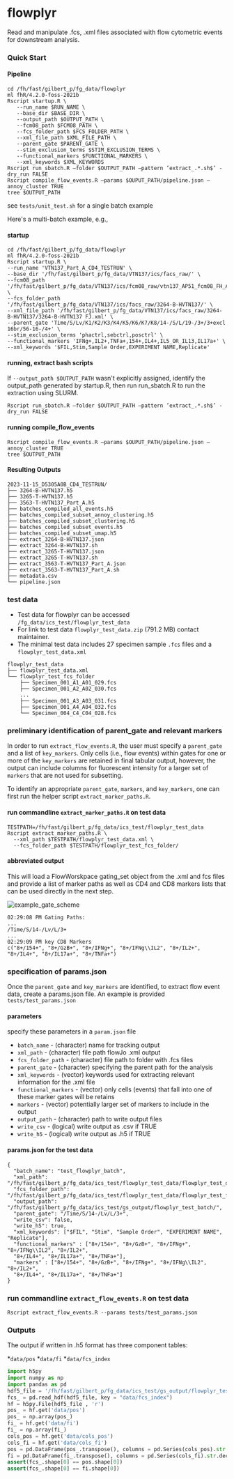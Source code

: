# flowplyr

Read and manipulate .fcs, .xml files associated with flow cytometric events 
for downstream analysis. 


### Quick Start

#### Pipeline

```
cd /fh/fast/gilbert_p/fg_data/flowplyr
ml fhR/4.2.0-foss-2021b
Rscript startup.R \
   --run_name $RUN_NAME \
   --base_dir $BASE_DIR \
   --output_path $OUTPUT_PATH \
   --fcm08_path $FCM08_PATH \ 
   --fcs_folder_path $FCS_FOLDER_PATH \
   --xml_file_path $XML_FILE_PATH \
   --parent_gate $PARENT_GATE \
   --stim_exclusion_terms $STIM_EXCLUSION_TERMS \
   --functional_markers $FUNCTIONAL_MARKERS \
   --xml_keywords $XML_KEYWORDS
Rscript run_sbatch.R –folder $OUTPUT_PATH –pattern ’extract_.*.sh$’ -dry_run FALSE
Rscript compile_flow_events.R –params $OUPUT_PATH/pipeline.json –annoy_cluster TRUE
tree $OUTPUT_PATH
```

see `tests/unit_test.sh` for a single batch example 


Here's a multi-batch example, e.g., 

#### startup 

```
cd /fh/fast/gilbert_p/fg_data/flowplyr
ml fhR/4.2.0-foss-2021b
Rscript startup.R \
--run_name 'VTN137_Part_A_CD4_TESTRUN' \
--base_dir '/fh/fast/gilbert_p/fg_data/VTN137/ics/facs_raw/' \
--fcm08_path '/fh/fast/gilbert_p/fg_data/VTN137/ics/fcm08_raw/vtn137_AP51_fcm08_FH_AP51_20220907.txt' \
--fcs_folder_path '/fh/fast/gilbert_p/fg_data/VTN137/ics/facs_raw/3264-B-HVTN137/' \
--xml_file_path '/fh/fast/gilbert_p/fg_data/VTN137/ics/facs_raw/3264-B-HVTN137/3264-B-HVTN137 FJ.xml' \
--parent_gate 'Time/S/Lv/K1/K2/K3/K4/K5/K6/K7/K8/14-/S/L/19-/3+/3+excl 16br/56-16-/4+' \
--stim_exclusion_terms 'phactrl,sebctrl,posctrl' \
--functional_markers 'IFNg+,IL2+,TNFa+,154+,IL4+,IL5_OR_IL13,IL17a+' \
--xml_keywords '$FIL,Stim,Sample Order,EXPERIMENT NAME,Replicate'

```

#### running, extract bash scripts

If `--output_path $OUTPUT_PATH` wasn't explicitly assigned, identify the output_path generated by startup.R, then run run_sbatch.R to run the extraction using SLURM.

```
Rscript run_sbatch.R –folder $OUTPUT_PATH –pattern ’extract_.*.sh$’ -dry_run FALSE
```

#### running compile_flow_events

```
Rscript compile_flow_events.R –params $OUPUT_PATH/pipeline.json –annoy_cluster TRUE
tree $OUTPUT_PATH
```
#### Resulting Outputs

```
2023-11-15_D5305A0B_CD4_TESTRUN/
├── 3264-B-HVTN137.h5
├── 3265-T-HVTN137.h5
├── 3563-T-HVTN137_Part_A.h5
├── batches_compiled_all_events.h5
├── batches_compiled_subset_annoy_clustering.h5
├── batches_compiled_subset_clustering.h5
├── batches_compiled_subset_events.h5
├── batches_compiled_subset_umap.h5
├── extract_3264-B-HVTN137.json
├── extract_3264-B-HVTN137.sh
├── extract_3265-T-HVTN137.json
├── extract_3265-T-HVTN137.sh
├── extract_3563-T-HVTN137_Part_A.json
├── extract_3563-T-HVTN137_Part_A.sh
├── metadata.csv
└── pipeline.json
```




### test data

* Test data for flowplyr can be accessed `/fg_data/ics_test/flowplyr_test_data`
* For link to test data `flowplyr_test_data.zip` (791.2 MB) contact maintainer.
* The minimal test data includes 27 specimen sample `.fcs` files and a 
`flowplyr_test_data.xml`

```
flowplyr_test_data
├── flowplyr_test_data.xml
└── flowplyr_test_fcs_folder
    ├── Specimen_001_A1_A01_029.fcs
    ├── Specimen_001_A2_A02_030.fcs
    ...
    ├── Specimen_001_A3_A03_031.fcs
    ├── Specimen_001_A4_A04_032.fcs
    └── Specimen_004_C4_C04_028.fcs
```

### preliminary identification of parent_gate and relevant markers

In order to run `extract_flow_events.R`, the user must specify a `parent_gate` and a list of `key_markers`. Only cells (i.e., flow events) within gates for one or more of the `key_markers` are retained in final tabular output, however, the output can include columns for fluorescent intensity for a larger set of `markers` that are not used for subsetting.

To identify an appropriate `parent_gate`, `markers`, and `key_markers`, one can first run the helper script `extract_marker_paths.R`.

#### run commandline `extract_marker_paths.R` on test data

```
TESTPATH=/fh/fast/gilbert_p/fg_data/ics_test/flowplyr_test_data
Rscript extract_marker_paths.R \
  --xml_path $TESTPATH/flowplyr_test_data.xml \
  --fcs_folder_path $TESTPATH/flowplyr_test_fcs_folder/
```

#### abbreviated output

This will load a FlowWorskpace gating_set object from the .xml and fcs files 
and provide a list of marker paths as well as CD4 and CD8 markers lists that 
can be used directly in the next step.

![example_gate_scheme](https://github.com/kmayerb/flowplyr/assets/46639063/77d091f8-a295-4050-8d62-104784bae282)

```
02:29:08 PM Gating Paths:
...
/Time/S/14-/Lv/L/3+
...
02:29:09 PM key CD8 Markers
c("8+/154+", "8+/GzB+", "8+/IFNg+", "8+/IFNg\\IL2", "8+/IL2+",
"8+/IL4+", "8+/IL17a+", "8+/TNFa+")
```


### specification of params.json

Once the `parent_gate` and `key_markers` are identified, to extract flow event data, 
create a params.json file. An example is provided `tests/test_params.json`



#### parameters

specify these parameters in a `param.json` file

* `batch_name`      - (character) name for tracking output 
* `xml_path`        - (character) file path flowJo .xml output
* `fcs_folder_path` - (character) file path to folder with .fcs files
* `parent_gate`     - (character) specifying the parent path for the analysis 
* `xml_keywords`    - (vector) keywords used for extracting relevant information for the .xml file
* `functional_markers`     - (vector) only cells (events) that fall into one of these marker gates will be retains
* `markers`         - (vector) potentially larger set of markers to include in the output
* `output_path`     - (character) path to write output files
* `write_csv`       - (logical) write output as .csv if TRUE
* `write_h5`        - (logical) write output as .h5 if TRUE


#### params.json for the test data

```{json}
{
  "batch_name": "test_flowplyr_batch",
  "xml_path": "/fh/fast/gilbert_p/fg_data/ics_test/flowplyr_test_data/flowplyr_test_data.xml",
  "fcs_folder_path": "/fh/fast/gilbert_p/fg_data/ics_test/flowplyr_test_data/flowplyr_test_fcs_folder/",
  "output_path": "/fh/fast/gilbert_p/fg_data/ics_test/gs_output/flowplyr_test_batch/",
  "parent_gate": "/Time/S/14-/Lv/L/3+",
  "write_csv": false,
  "write_h5": true,
  "xml_keywords": ["$FIL", "Stim", "Sample Order", "EXPERIMENT NAME", "Replicate"],
  "functional_markers" : ["8+/154+", "8+/GzB+", "8+/IFNg+", "8+/IFNg\\IL2", "8+/IL2+",
  "8+/IL4+", "8+/IL17a+", "8+/TNFa+"],
  "markers" : ["8+/154+", "8+/GzB+", "8+/IFNg+", "8+/IFNg\\IL2", "8+/IL2+",
  "8+/IL4+", "8+/IL17a+", "8+/TNFa+"]
}
```

### run commandline `extract_flow_events.R` on test data

```
Rscript extract_flow_events.R --params tests/test_params.json
```


### Outputs

The output if written in .h5 format has three component tables:

*`data/pos`
*`data/fi`
*`data/fcs_index`


```python
import h5py
import numpy as np
import pandas as pd
hdf5_file = '/fh/fast/gilbert_p/fg_data/ics_test/gs_output/flowplyr_test_batch/test_flowplyr_batch.h5'
fcs_ = pd.read_hdf(hdf5_file, key = "data/fcs_index")
hf = h5py.File(hdf5_file , 'r')
pos_ = hf.get('data/pos')
pos_ = np.array(pos_)
fi_ = hf.get('data/fi')
fi_ = np.array(fi_)
cols_pos = hf.get('data/cols_pos')
cols_fi = hf.get('data/cols_fi')
pos = pd.DataFrame(pos_.transpose(), columns = pd.Series(cols_pos).str.decode('UTF-8'))
fi = pd.DataFrame(fi_.transpose(), columns = pd.Series(cols_fi).str.decode('UTF-8'))
assert(fcs_.shape[0] == pos.shape[0])
assert(fcs_.shape[0] == fi.shape[0])
```